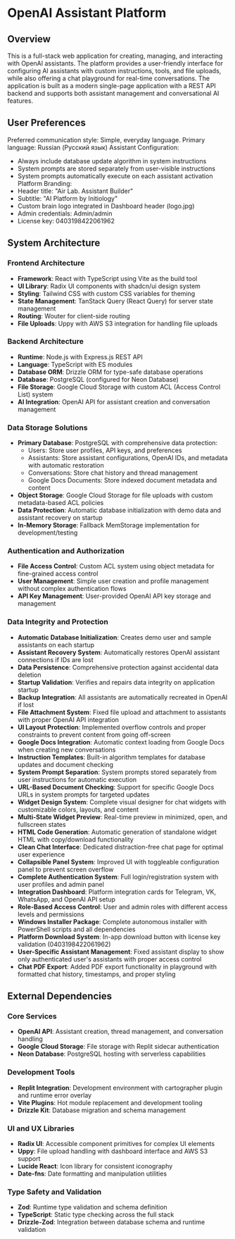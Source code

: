 # OpenAI Assistant Platform

## Overview

This is a full-stack web application for creating, managing, and interacting with OpenAI assistants. The platform provides a user-friendly interface for configuring AI assistants with custom instructions, tools, and file uploads, while also offering a chat playground for real-time conversations. The application is built as a modern single-page application with a REST API backend and supports both assistant management and conversational AI features.

## User Preferences

Preferred communication style: Simple, everyday language.
Primary language: Russian (Русский язык)
Assistant Configuration: 
- Always include database update algorithm in system instructions
- System prompts are stored separately from user-visible instructions
- System prompts automatically execute on each assistant activation
Platform Branding:
- Header title: "Air Lab. Assistant Builder"
- Subtitle: "AI Platform by Initiology"
- Custom brain logo integrated in Dashboard header (logo.jpg)
- Admin credentials: Admin/admin
- License key: 0403198422061962

## System Architecture

### Frontend Architecture
- **Framework**: React with TypeScript using Vite as the build tool
- **UI Library**: Radix UI components with shadcn/ui design system
- **Styling**: Tailwind CSS with custom CSS variables for theming
- **State Management**: TanStack Query (React Query) for server state management
- **Routing**: Wouter for client-side routing
- **File Uploads**: Uppy with AWS S3 integration for handling file uploads

### Backend Architecture
- **Runtime**: Node.js with Express.js REST API
- **Language**: TypeScript with ES modules
- **Database ORM**: Drizzle ORM for type-safe database operations
- **Database**: PostgreSQL (configured for Neon Database)
- **File Storage**: Google Cloud Storage with custom ACL (Access Control List) system
- **AI Integration**: OpenAI API for assistant creation and conversation management

### Data Storage Solutions
- **Primary Database**: PostgreSQL with comprehensive data protection:
  - Users: Store user profiles, API keys, and preferences
  - Assistants: Store assistant configurations, OpenAI IDs, and metadata with automatic restoration
  - Conversations: Store chat history and thread management
  - Google Docs Documents: Store indexed document metadata and content
- **Object Storage**: Google Cloud Storage for file uploads with custom metadata-based ACL policies
- **Data Protection**: Automatic database initialization with demo data and assistant recovery on startup
- **In-Memory Storage**: Fallback MemStorage implementation for development/testing

### Authentication and Authorization
- **File Access Control**: Custom ACL system using object metadata for fine-grained access control
- **User Management**: Simple user creation and profile management without complex authentication flows
- **API Key Management**: User-provided OpenAI API key storage and management

### Data Integrity and Protection
- **Automatic Database Initialization**: Creates demo user and sample assistants on each startup
- **Assistant Recovery System**: Automatically restores OpenAI assistant connections if IDs are lost
- **Data Persistence**: Comprehensive protection against accidental data deletion
- **Startup Validation**: Verifies and repairs data integrity on application startup
- **Backup Integration**: All assistants are automatically recreated in OpenAI if lost
- **File Attachment System**: Fixed file upload and attachment to assistants with proper OpenAI API integration
- **UI Layout Protection**: Implemented overflow controls and proper constraints to prevent content from going off-screen
- **Google Docs Integration**: Automatic context loading from Google Docs when creating new conversations
- **Instruction Templates**: Built-in algorithm templates for database updates and document checking
- **System Prompt Separation**: System prompts stored separately from user instructions for automatic execution
- **URL-Based Document Checking**: Support for specific Google Docs URLs in system prompts for targeted updates
- **Widget Design System**: Complete visual designer for chat widgets with customizable colors, layouts, and content
- **Multi-State Widget Preview**: Real-time preview in minimized, open, and fullscreen states
- **HTML Code Generation**: Automatic generation of standalone widget HTML with copy/download functionality
- **Clean Chat Interface**: Dedicated distraction-free chat page for optimal user experience
- **Collapsible Panel System**: Improved UI with toggleable configuration panel to prevent screen overflow
- **Complete Authentication System**: Full login/registration system with user profiles and admin panel
- **Integration Dashboard**: Platform integration cards for Telegram, VK, WhatsApp, and OpenAI API setup
- **Role-Based Access Control**: User and admin roles with different access levels and permissions
- **Windows Installer Package**: Complete autonomous installer with PowerShell scripts and all dependencies
- **Platform Download System**: In-app download button with license key validation (0403198422061962)
- **User-Specific Assistant Management**: Fixed assistant display to show only authenticated user's assistants with proper access control
- **Chat PDF Export**: Added PDF export functionality in playground with formatted chat history, timestamps, and proper styling

## External Dependencies

### Core Services
- **OpenAI API**: Assistant creation, thread management, and conversation handling
- **Google Cloud Storage**: File storage with Replit sidecar authentication
- **Neon Database**: PostgreSQL hosting with serverless capabilities

### Development Tools
- **Replit Integration**: Development environment with cartographer plugin and runtime error overlay
- **Vite Plugins**: Hot module replacement and development tooling
- **Drizzle Kit**: Database migration and schema management

### UI and UX Libraries
- **Radix UI**: Accessible component primitives for complex UI elements
- **Uppy**: File upload handling with dashboard interface and AWS S3 support
- **Lucide React**: Icon library for consistent iconography
- **Date-fns**: Date formatting and manipulation utilities

### Type Safety and Validation
- **Zod**: Runtime type validation and schema definition
- **TypeScript**: Static type checking across the full stack
- **Drizzle-Zod**: Integration between database schema and runtime validation